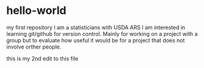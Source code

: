# hello-world
my first repository
I am a statisticians with USDA ARS
I am interested in learning git/github for version control.
Mainly for working on a project with a group but to evaluate how useful it would be for a project that does not involve orther people.


this is my 2nd edit to this file
